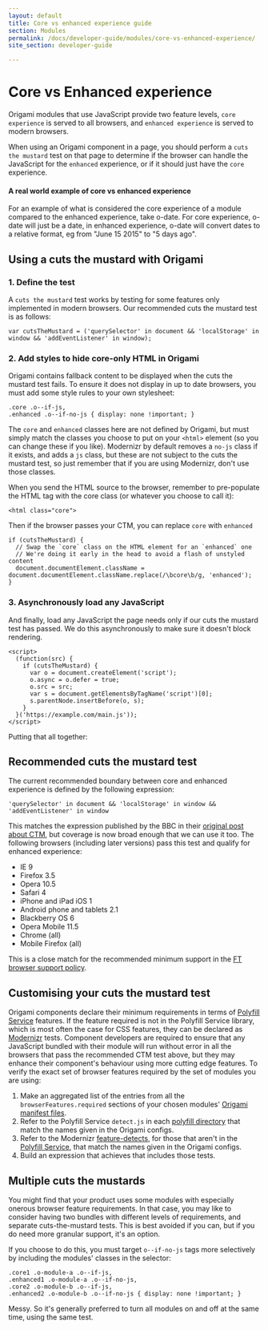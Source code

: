 ```yaml
---
layout: default
title: Core vs enhanced experience guide
section: Modules
permalink: /docs/developer-guide/modules/core-vs-enhanced-experience/
site_section: developer-guide

---
```


# Core vs Enhanced experience

Origami modules that use JavaScript provide two feature levels, `core experience` is served to all browsers, and `enhanced experience` is served to modern browsers.

When using an Origami component in a page, you should perform a `cuts the mustard` test on that page to determine if the browser can handle the JavaScript for the `enhanced` experience, or if it should just have the `core` experience.

<aside>
<h4>A real world example of core vs enhanced experience</h4>
For an example of what is considered the core experience of a module compared to the enhanced experience, take o-date. For core experience, o-date will just be a date, in enhanced experience, o-date will convert dates to a relative format, eg from "June 15 2015" to "5 days ago".
</aside>

## Using a cuts the mustard with Origami

### 1. Define the test
A `cuts the mustard` test works by testing for some features only implemented in modern browsers. Our recommended cuts the mustard test is as follows:

	var cutsTheMustard = ('querySelector' in document && 'localStorage' in window && 'addEventListener' in window);

### 2. Add styles to hide core-only HTML in Origami

Origami contains fallback content to be displayed when the cuts the mustard test fails.  To ensure it does not display in up to date browsers, you must add some style rules to your own stylesheet:

	.core .o--if-js,
	.enhanced .o--if-no-js { display: none !important; }

The `core` and `enhanced` classes here are not defined by Origami, but must simply match the classes you choose to put on your `<html>` element (so you can change these if you like).  Modernizr by default removes a `no-js` class if it exists, and adds a `js` class, but these are not subject to the cuts the mustard test, so just remember that if you are using Modernizr, don't use those classes.

When you send the HTML source to the browser, remember to pre-populate the HTML tag with the core class (or whatever you choose to call it):

	<html class="core">

Then if the browser passes your CTM, you can replace `core` with `enhanced`


	if (cutsTheMustard) {
	  // Swap the `core` class on the HTML element for an `enhanced` one
	  // We're doing it early in the head to avoid a flash of unstyled content
	  document.documentElement.className = document.documentElement.className.replace(/\bcore\b/g, 'enhanced');
	}

### 3. Asynchronously load any JavaScript

And finally, load any JavaScript the page needs only if our cuts the mustard test has passed. We do this asynchronously to make sure it doesn't block rendering.

	<script>
	  (function(src) {
	    if (cutsTheMustard) {
	      var o = document.createElement('script');
	      o.async = o.defer = true;
	      o.src = src;
	      var s = document.getElementsByTagName('script')[0];
	      s.parentNode.insertBefore(o, s);
	    }
	  }('https://example.com/main.js'));
	</script>


Putting that all together:

<div class="o-techdocs-gist" data-repo="Financial-Times/ft-origami" data-branch="gh-pages" data-path="/examples/ctm.html"></div>

## Recommended cuts the mustard test

The current recommended boundary between core and enhanced experience is defined by the following expression:

	'querySelector' in document && 'localStorage' in window && 'addEventListener' in window

This matches the expression published by the BBC in their [original post about CTM](http://responsivenews.co.uk/post/18948466399/cutting-the-mustard), but coverage is now broad enough that we can use it too.  The following browsers (including later versions) pass this test and qualify for enhanced experience:

* IE 9
* Firefox 3.5
* Opera 10.5
* Safari 4
* iPhone and iPad iOS 1
* Android phone and tablets 2.1
* Blackberry OS 6
* Opera Mobile 11.5
* Chrome (all)
* Mobile Firefox (all)

This is a close match for the recommended minimum support in the [FT browser support policy](https://docs.google.com/a/ft.com/document/d/1dX92MPm9ZNY2jqFidWf_E6V4S6pLkydjcPmk5F989YI/edit#heading=h.wcrwnubj26sk).


## Customising your cuts the mustard test

Origami components declare their minimum requirements in terms of [Polyfill Service](http://cdn.polyfill.io/v1/docs/) features. If the feature required is not in the Polyfill Service library, which is most often the case for CSS features, they can be declared as [Modernizr](http://modernizr.com/docs/) tests. Component developers are required to ensure that any JavaScript bundled with their module will run without error in all the browsers that pass the recommended CTM test above, but they may enhance their component's behaviour using more cutting edge features.  To verify the exact set of browser features required by the set of modules you are using:

1. Make an aggregated list of the entries from all the `browserFeatures.required` sections of your chosen modules' [Origami manifest files]({{site.baseurl}}/docs/syntax/origamijson).
2. Refer to the Polyfill Service `detect.js` in each [polyfill directory](https://github.com/Financial-Times/polyfill-service/tree/master/polyfills) that match the names given in the Origami configs.
3. Refer to the Modernizr [feature-detects](https://github.com/Modernizr/Modernizr/tree/master/feature-detects), for those that aren't in the [Polyfill Service](http://cdn.polyfill.io/v1/docs/), that match the names given in the Origami configs.
4. Build an expression that achieves that includes those tests.


## Multiple cuts the mustards

You might find that your product uses some modules with especially onerous browser feature requirements.  In that case, you may like to consider having two bundles with different levels of requirements, and separate cuts-the-mustard tests.  This is best avoided if you can, but if you do need more granular support, it's an option.

If you choose to do this, you must target `o--if-no-js` tags more selectively by including the modules' classes in the selector:

	.core1 .o-module-a .o--if-js,
	.enhanced1 .o-module-a .o--if-no-js,
	.core2 .o-module-b .o--if-js,
	.enhanced2 .o-module-b .o--if-no-js { display: none !important; }

Messy.  So it's generally preferred to turn all modules on and off at the same time, using the same test.
